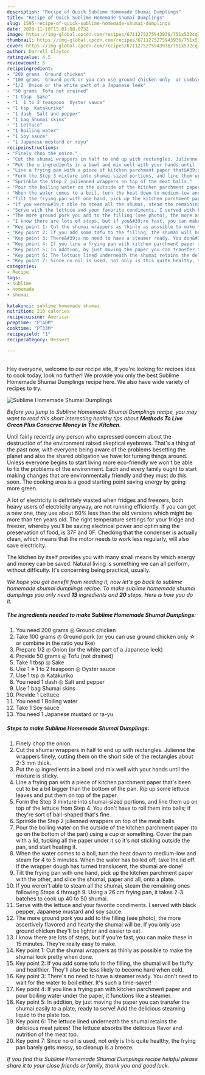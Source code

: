 ```yaml
---
description: "Recipe of Quick Sublime Homemade Shumai Dumplings"
title: "Recipe of Quick Sublime Homemade Shumai Dumplings"
slug: 1595-recipe-of-quick-sublime-homemade-shumai-dumplings
date: 2020-11-10T15:01:08.073Z
image: https://img-global.cpcdn.com/recipes/6711275275943936/751x532cq70/sublime-homemade-shumai-dumplings-recipe-main-photo.jpg
thumbnail: https://img-global.cpcdn.com/recipes/6711275275943936/751x532cq70/sublime-homemade-shumai-dumplings-recipe-main-photo.jpg
cover: https://img-global.cpcdn.com/recipes/6711275275943936/751x532cq70/sublime-homemade-shumai-dumplings-recipe-main-photo.jpg
author: Darrell Clayton
ratingvalue: 4.5
reviewcount: 5
recipeingredient:
- "200 grams  Ground chicken"
- "100 grams  Ground pork or you can use ground chicken only  or combine in the ratio you like"
- "1/2  Onion or the white part of a Japanese leek"
- "50 grams  Tofu not drained"
- "1 tbsp  Sake"
- "1  1 to 2 teaspoon  Oyster sauce"
- "1 tsp  Katakuriko"
- "1 dash  Salt and pepper"
- "1 bag Shumai skins"
- "1 Lettuce"
- "1 Boiling water"
- "1 Soy sauce"
- "1 Japanese mustard or rayu"
recipeinstructions:
- "Finely chop the onion."
- "Cut the shumai wrappers in half to end up with rectangles. Julienne the wrappers finely, cutting them on the short side of the rectangles about 2-3 mm thick."
- "Put the ◎ ingredients in a bowl and mix well with your hands until the mixture is sticky."
- "Line a frying pan with a piece of kitchen parchment paper that&#39;s been cut to be a bit bigger than the bottom of the pan. Rip up some lettuce leaves and put them on top of the paper."
- "Form the Step 3 mixture into shumai-sized portions, and line them up on top of the lettuce from Step 4. You don&#39;t have to roll them into balls; if they&#39;re sort of ball-shaped that&#39;s fine."
- "Sprinkle the Step 2 julienned wrappers on top of the meat balls."
- "Pour the boiling water on the outside of the kitchen parchment paper (to go on the bottom of the pan) using a cup or something. Cover the pan with a lid, tucking all the paper under it so it&#39;s not sticking outside the pan, and start heating it."
- "When the water comes to a boil, turn the heat down to medium-low and steam for 4 to 5 minutes. When the water has boiled off, take the lid off. If the wrapper dough has turned translucent, the shumai are done!"
- "Tilt the frying pan with one hand, pick up the kitchen parchment paper with the other, and slice the shumai, paper and all, onto a plate."
- "If you weren&#39;t able to steam all the shumai, steam the remaining ones following Steps 4 through 9. Using a 26 cm frying pan, it takes 2-3 batches to cook up 40 to 50 shumai."
- "Serve with the lettuce and your favorite condiments. I served with black pepper, Japanese mustard and soy sauce."
- "The more ground pork you add to the filling (see photo), the more assertively flavored and hearty the shumai will be. If you only use ground chicken they&#39;ll be lighter and easier to eat."
- "I know there are lots of steps, but if you&#39;re fast, you can make these in 15 minutes. They&#39;re really easy to make."
- "Key point 1: Cut the shumai wrappers as thinly as possible to make the shumai look pretty when done."
- "Key point 2: If you add some tofu to the filling, the shumai will be fluffy and healthier. They&#39;ll also be less likely to become hard when cold."
- "Key point 3: There&#39;s no need to have a steamer ready. You don&#39;t need to wait for the water to boil either.  It&#39;s such a time-saver!"
- "Key point 4: If you line a frying pan with kitchen parchment paper and pour boiling water under the paper, it functions like a steamer."
- "Key point 5: In addtion, by just moving the paper you can transfer the shumai easily to a plate, ready to serve! Add the delicious steaming liquid to the plate too."
- "Key point 6: The lettuce lined underneath the shumai retains the delicious meat juices! The lettuce absorbs the delicious flavor and nutrition of the meat too."
- "Key point 7: Since no oil is used, not only is this quite healthy, the frying pan barely gets messy, so cleanup is a breeze."
categories:
- Recipe
tags:
- sublime
- homemade
- shumai

katakunci: sublime homemade shumai 
nutrition: 210 calories
recipecuisine: American
preptime: "PT40M"
cooktime: "PT33M"
recipeyield: "1"
recipecategory: Dessert

---
```

<br>
Hey everyone, welcome to our recipe site, If you're looking for recipes idea to cook today, look no further! We provide you only the best Sublime Homemade Shumai Dumplings recipe here. We also have wide variety of recipes to try.
<br>


![Sublime Homemade Shumai Dumplings](https://img-global.cpcdn.com/recipes/6711275275943936/751x532cq70/sublime-homemade-shumai-dumplings-recipe-main-photo.jpg)

<i>Before you jump to Sublime Homemade Shumai Dumplings recipe, you may want to read this short interesting healthy tips about 
<strong>Methods To Live Green Plus Conserve Money In The Kitchen</strong>.</i>
</br>

Until fairly recently any person who expressed concern about the destruction of the environment raised skeptical eyebrows. That's a thing of the past now, with everyone being aware of the problems besetting the planet and also the shared obligation we have for turning things around. Unless everyone begins to start living more eco-friendly we won't be able to fix the problems of the environment. Each and every family ought to start making changes that are environmentally friendly and they must do this soon. The cooking area is a good starting point saving energy by going more green.

A lot of electricity is definitely wasted when fridges and freezers, both heavy users of electricity anyway, are not running efficiently. If you can get a new one, they use about 60% less than the old versions which might be more than ten years old. The right temperature settings for your fridge and freezer, whereby you'll be saving electrical power and optimising the preservation of food, is 37F and 0F. Checking that the condenser is actually clean, which means that the motor needs to work less regularly, will also save electricity.

The kitchen by itself provides you with many small means by which energy and money can be saved. Natural living is something we can all perform, without difficulty. It's concerning being practical, usually.


<i>We hope you got benefit from reading it, now let's go back to sublime homemade shumai dumplings recipe. To make sublime homemade shumai dumplings you only need <strong>13</strong> ingredients and <strong>20</strong> steps. Here is how you do it.
</i>

##### The ingredients needed to make Sublime Homemade Shumai Dumplings:

1. You need 200 grams ◎ Ground chicken
1. Take 100 grams ◎ Ground pork (or you can use ground chicken only ☆ or combine in the ratio you like)
1. Prepare 1/2 ◎ Onion (or the white part of a Japanese leek)
1. Provide 50 grams ◎ Tofu (not drained)
1. Take 1 tbsp ◎ Sake
1. Use 1 ※ 1 to 2 teaspoon ◎ Oyster sauce
1. Use 1 tsp ◎ Katakuriko
1. You need 1 dash ◎ Salt and pepper
1. Use 1 bag Shumai skins
1. Provide 1 Lettuce
1. You need 1 Boiling water
1. Take 1 Soy sauce
1. You need 1 Japanese mustard or ra-yu


##### Steps to make Sublime Homemade Shumai Dumplings:

1. Finely chop the onion.
1. Cut the shumai wrappers in half to end up with rectangles. Julienne the wrappers finely, cutting them on the short side of the rectangles about 2-3 mm thick.
1. Put the ◎ ingredients in a bowl and mix well with your hands until the mixture is sticky.
1. Line a frying pan with a piece of kitchen parchment paper that&#39;s been cut to be a bit bigger than the bottom of the pan. Rip up some lettuce leaves and put them on top of the paper.
1. Form the Step 3 mixture into shumai-sized portions, and line them up on top of the lettuce from Step 4. You don&#39;t have to roll them into balls; if they&#39;re sort of ball-shaped that&#39;s fine.
1. Sprinkle the Step 2 julienned wrappers on top of the meat balls.
1. Pour the boiling water on the outside of the kitchen parchment paper (to go on the bottom of the pan) using a cup or something. Cover the pan with a lid, tucking all the paper under it so it&#39;s not sticking outside the pan, and start heating it.
1. When the water comes to a boil, turn the heat down to medium-low and steam for 4 to 5 minutes. When the water has boiled off, take the lid off. If the wrapper dough has turned translucent, the shumai are done!
1. Tilt the frying pan with one hand, pick up the kitchen parchment paper with the other, and slice the shumai, paper and all, onto a plate.
1. If you weren&#39;t able to steam all the shumai, steam the remaining ones following Steps 4 through 9. Using a 26 cm frying pan, it takes 2-3 batches to cook up 40 to 50 shumai.
1. Serve with the lettuce and your favorite condiments. I served with black pepper, Japanese mustard and soy sauce.
1. The more ground pork you add to the filling (see photo), the more assertively flavored and hearty the shumai will be. If you only use ground chicken they&#39;ll be lighter and easier to eat.
1. I know there are lots of steps, but if you&#39;re fast, you can make these in 15 minutes. They&#39;re really easy to make.
1. Key point 1: Cut the shumai wrappers as thinly as possible to make the shumai look pretty when done.
1. Key point 2: If you add some tofu to the filling, the shumai will be fluffy and healthier. They&#39;ll also be less likely to become hard when cold.
1. Key point 3: There&#39;s no need to have a steamer ready. You don&#39;t need to wait for the water to boil either.  It&#39;s such a time-saver!
1. Key point 4: If you line a frying pan with kitchen parchment paper and pour boiling water under the paper, it functions like a steamer.
1. Key point 5: In addtion, by just moving the paper you can transfer the shumai easily to a plate, ready to serve! Add the delicious steaming liquid to the plate too.
1. Key point 6: The lettuce lined underneath the shumai retains the delicious meat juices! The lettuce absorbs the delicious flavor and nutrition of the meat too.
1. Key point 7: Since no oil is used, not only is this quite healthy, the frying pan barely gets messy, so cleanup is a breeze.


<i>If you find this Sublime Homemade Shumai Dumplings recipe helpful please share it to your close friends or family, thank you and good luck.</i>
